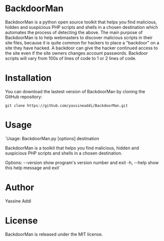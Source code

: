 BackdoorMan
=====

BackdoorMan is a python open source toolkit that helps you find malicious, hidden and suspicious PHP scripts and shells in a chosen destination which automates the process of detecting the above. The main purpose of BackdoorMan is to help webmasters to discover malicious scripts in their site files, because it is quite common for hackers to place a "backdoor" on a site they have hacked. A backdoor can give the hacker continued access to the site even if the site owners changes account passwords. Backdoor scripts will vary from 100s of lines of code to 1 or 2 lines of code.


Installation
=====
You can download the lastest version of BackdoorMan by cloning the GitHub repository:

  `git clone https://github.com/yassineaddi/BackdoorMan.git`


Usage
=====
  `Usage: BackdoorMan.py [options] destination
  
  BackdoorMan is a toolkit that helps you find malicious, hidden and suspicious PHP scripts and shells in a chosen destination.
  
  Options:
    --version   show program's version number and exit
    -h, --help  show this help message and exit`

Author
=====
Yassine Addi


License
=====
BackdoorMan is released under the MIT license.
